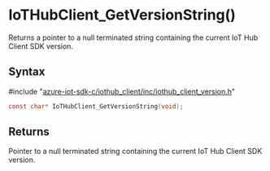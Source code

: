 # IoTHubClient_GetVersionString()

Returns a pointer to a null terminated string containing the current IoT Hub Client SDK version.

## Syntax

\#include "[azure-iot-sdk-c/iothub_client/inc/iothub_client_version.h](../iot-c-ref-iothub-client-version-h.md)"  
```C
const char* IoTHubClient_GetVersionString(void);
```

## Returns
Pointer to a null terminated string containing the current IoT Hub Client SDK version.

